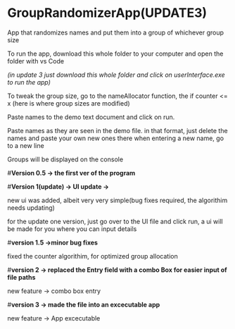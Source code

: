 # GroupRandomizerApp(UPDATE3)
App that randomizes names and put them into a group of whichever group size

To run the app, download this whole folder to your computer and open the folder with vs Code

*(in update 3 just download this whole folder and click on userInterface.exe to run the app)*

To tweak the group size, go to the nameAllocator function, the if counter <= x (here is where group sizes are modified)

Paste names to the demo text document and click on run.

Paste names as they are seen in the demo file. in that format, just delete the names and paste your own new ones there
when entering a new name, go to a new line

Groups will be displayed on the console

#**Version 0.5 -> the first ver of the program**


#**Version 1(update) -> UI update ->**

new ui was added, albeit very very simple(bug fixes required, the algorithim needs updating)

for the update one version, just go over to the UI file and click run, a ui will be made for you where you can input details


#**version 1.5 ->minor bug fixes**

fixed the counter algorithim, for optimized group allocation


#**version 2 -> replaced the Entry field with a combo Box for easier input of file paths**

new feature -> combo box entry

#**version 3 -> made the file into an excecutable app**

new feature -> App excecutable
